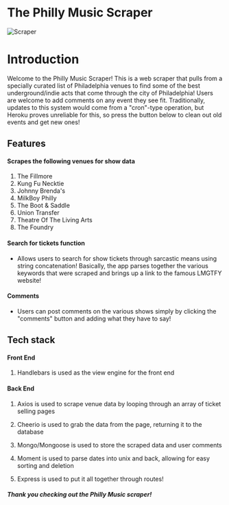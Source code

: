 # The Philly Music Scraper

![Scraper](https://imgur.com/a/IJL8WMF)

# Introduction
Welcome to the Philly Music Scraper! This is a web scraper that pulls from a specially curated list of Philadelphia venues to find some of the best underground/indie acts that come through the city of Philadelphia! Users are welcome to add comments on any event they see fit. Traditionally, updates to this system would come from a "cron"-type operation, but Heroku proves unreliable for this, so press the button below to clean out old events and get new ones!

## Features

#### Scrapes the following venues for show data
 1. The Fillmore
 2. Kung Fu Necktie
 3. Johnny Brenda's
 4. MilkBoy Philly
 5. The Boot & Saddle
 6. Union Transfer
 7. Theatre Of The Living Arts
 8. The Foundry

#### Search for tickets function
* Allows users to search for show tickets through sarcastic means using string concatenation! Basically, the app parses together the various keywords that were scraped and brings up a link to the famous LMGTFY website!

#### Comments
* Users can post comments on the various shows simply by clicking the "comments" button and adding what they have to say!


## Tech stack

#### Front End
1. Handlebars is used as the view engine for the front end

#### Back End
1. Axios is used to scrape venue data by looping through an array of ticket selling pages

2. Cheerio is used to grab the data from the page, returning it to the database

3. Mongo/Mongoose is used to store the scraped data and user comments

4. Moment is used to parse dates into unix and back, allowing for easy sorting and deletion

5. Express is used to put it all together through routes!




##### Thank you checking out the Philly Music scraper!